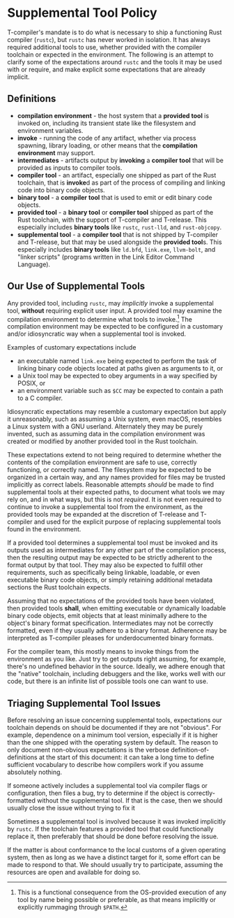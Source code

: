 # Supplemental Tool Policy
T-compiler's mandate is to do what is necessary to ship a functioning Rust compiler (`rustc`), but `rustc` has never worked in isolation.
It has always required additional tools to use, whether provided with the compiler toolchain or expected in the environment.
The following is an attempt to clarify some of the expectations around `rustc` and the tools it may be used with or require,
and make explicit some expectations that are already implicit.


## Definitions
- **compilation environment** - the host system that a **provided tool** is invoked on,
  including its transient state like the filesystem and environment variables.
- **invoke** - running the code of any artifact, whether via process spawning, library loading, or
  other means that the **compilation environment** may support.
- **intermediates** - artifacts output by **invoking** a **compiler tool** that will be
  provided as inputs to compiler tools.
- **compiler tool** - an artifact, especially one shipped as part of the Rust toolchain, that is
  **invoke**d as part of the process of compiling and linking code into binary code objects.
- **binary tool** - a **compiler tool** that is used to emit or edit binary code objects.
- **provided tool** - a **binary tool** or **compiler tool** shipped as part of the Rust toolchain,
  with the support of T-compiler and T-release.
  This especially includes **binary tools** like `rustc`, `rust-lld`, and `rust-objcopy`.
- **supplemental tool** - a **compiler tool** that is not shipped by T-compiler and T-release,
  but that may be used alongside the **provided tool**s.
  This especially includes **binary tools** like `ld.bfd`, `link.exe`, `llvm-bolt`, and "linker scripts"
  (programs written in the Link Editor Command Language).


## Our Use of Supplemental Tools

Any provided tool, including `rustc`, may *implicitly* invoke a supplemental tool,
**without** requiring explicit user input.
A provided tool may examine the compilation environment to determine what tools to invoke.[^10]
The compilation environment may be expected to be configured in a customary and/or idiosyncratic
way when a supplemental tool is invoked.

Examples of customary expectations include
- an executable named `link.exe` being expected to perform the task of linking binary code objects
  located at paths given as arguments to it, or
- a Unix tool may be expected to obey arguments in a way specified by POSIX, or
- an environment variable such as `$CC` may be expected to contain a path to a C compiler.

Idiosyncratic expectations may resemble a customary expectation but apply it unreasonably,
such as assuming a Unix system, even macOS, resembles a Linux system with a GNU userland.
Alternately they may be purely invented, such as assuming data in the compilation environment
was created or modified by another provided tool in the Rust toolchain.

These expectations extend to not being required to determine whether the contents of the
compilation environment are safe to use, correctly functioning, or correctly named.
The filesystem may be expected to be organized in a certain way, and
any names provided for files may be trusted implicitly as correct labels.
Reasonable attempts *should* be made to find supplemental tools at their expected paths,
to document what tools we may rely on, and in what ways, but this is not *required*.
It is not even required to continue to invoke a supplemental tool from the environment,
as the provided tools may be expanded at the discretion of T-release and T-compiler and
used for the explicit purpose of replacing supplemental tools found in the environment.

If a provided tool determines a supplemental tool must be invoked and its outputs
used as intermediates for any other part of the compilation process, then
the resulting output may be expected to be strictly adherent to the format output by that tool.
They may also be expected to fulfill other requirements, such as specifically being
linkable, loadable, or even executable binary code objects, or simply
retaining additional metadata sections the Rust toolchain expects.

Assuming that no expectations of the provided tools have been violated, then
provided tools **shall**, when emitting executable or dynamically loadable binary code objects,
emit objects that at least minimally adhere to the object's binary format specification.
Intermediates may not be correctly formatted, even if they usually adhere to a binary format.
Adherence may be interpreted as T-compiler pleases for underdocumented binary formats.

For the compiler team, this mostly means to invoke things from the environment as you like.
Just try to get outputs right assuming, for example, there's no undefined behavior in the source.
Ideally, we adhere enough that the "native" toolchain, including debuggers and the like,
works well with our code, but there is an infinite list of possible tools one can want to use.

## Triaging Supplemental Tool Issues

Before resolving an issue concerning supplemental tools, expectations our toolchain depends on
should be documented if they are not "obvious". For example, dependence on a minimum tool version,
especially if it is higher than the one shipped with the operating system by default.
The reason to only document non-obvious expectations is the verbose definition-of-definitions
at the start of this document: it can take a long time to define sufficient vocabulary to
describe how compilers work if you assume absolutely nothing.

If someone actively includes a supplemental tool via compiler flags or configuration, then
files a bug, try to determine if the object is correctly-formatted without the supplemental tool.
If that is the case, then we should usually close the issue without trying to fix it

Sometimes a supplemental tool is involved because it was invoked implicitly by `rustc`.
If the toolchain features a provided tool that could functionally replace it,
then preferably that should be done before resolving the issue.

If the matter is about conformance to the local customs of a given operating system, then
as long as we have a distinct target for it, some effort can be made to respond to that.
We should usually try to participate, assuming the resources are open and available for doing so.

[^10]: This is a functional consequence from the OS-provided execution of any tool by name
being possible or preferable, as that means implicitly or explicitly rummaging through `$PATH`.
